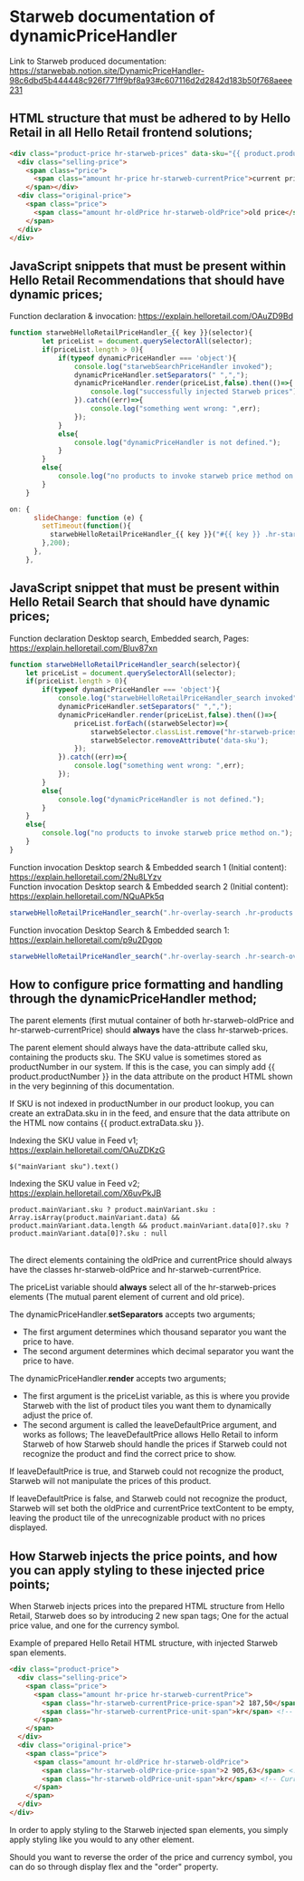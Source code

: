 # Starweb documentation of dynamicPriceHandler

Link to Starweb produced documentation: https://starwebab.notion.site/DynamicPriceHandler-98c6dbd5b444448c926f771ff9bf8a93#c607116d2d2842d183b50f768aeee231

## HTML structure that must be adhered to by Hello Retail in **all** Hello Retail frontend solutions;
```html
<div class="product-price hr-starweb-prices" data-sku="{{ product.productNumber }}">
  <div class="selling-price">
    <span class="price">
      <span class="amount hr-price hr-starweb-currentPrice">current price</span>
    </span></div>
  <div class="original-price">
    <span class="price">
      <span class="amount hr-oldPrice hr-starweb-oldPrice">old price</span>
    </span>
  </div>
</div>
```
## JavaScript snippets that must be present within Hello Retail Recommendations that should have dynamic prices;
Function declaration & invocation: https://explain.helloretail.com/OAuZD9Bd
```js
function starwebHelloRetailPriceHandler_{{ key }}(selector){
		let priceList = document.querySelectorAll(selector);
		if(priceList.length > 0){
			if(typeof dynamicPriceHandler === 'object'){
				console.log("starwebSearchPriceHandler invoked");
				dynamicPriceHandler.setSeparators(" ",",");
				dynamicPriceHandler.render(priceList,false).then(()=>{
					console.log("successfully injected Starweb prices");
				}).catch((err)=>{
					console.log("something went wrong: ",err);
				});
			}
			else{
				console.log("dynamicPriceHandler is not defined.");
			}
		}
		else{
			console.log("no products to invoke starweb price method on.");
		}
	}
```
```js
on: {
      slideChange: function (e) {
        setTimeout(function(){
          starwebHelloRetailPriceHandler_{{ key }}("#{{ key }} .hr-starweb-prices");
        },200);
      },
    },
```

## JavaScript snippet that must be present within Hello Retail Search that should have dynamic prices;
Function declaration Desktop search, Embedded search, Pages: https://explain.helloretail.com/Bluv87xn
```js
function starwebHelloRetailPriceHandler_search(selector){
	let priceList = document.querySelectorAll(selector);
	if(priceList.length > 0){
		if(typeof dynamicPriceHandler === 'object'){
			console.log("starwebHelloRetailPriceHandler_search invoked");
			dynamicPriceHandler.setSeparators(" ",",");
			dynamicPriceHandler.render(priceList,false).then(()=>{
				priceList.forEach((starwebSelector)=>{
					starwebSelector.classList.remove("hr-starweb-prices"); // remove hr-starweb-prices selector from elements that have already had their prices adjusted by the starweb endpoint. This is done in order to spare the starweb endpoint, as more and more products are lazyloaded into the search.
					starwebSelector.removeAttribute('data-sku');
				});
			}).catch((err)=>{
				console.log("something went wrong: ",err);
			});
		}
		else{
			console.log("dynamicPriceHandler is not defined.");
		}
	}
	else{
		console.log("no products to invoke starweb price method on.");
	}
}
```
Function invocation Desktop search & Embedded search 1 (Initial content): https://explain.helloretail.com/2Nu8LYzv <br>
Function invocation Desktop search & Embedded search 2 (Initial content): https://explain.helloretail.com/NQuAPk5q
```js
starwebHelloRetailPriceHandler_search(".hr-overlay-search .hr-products.initialcontent .hr-starweb-prices");
```
Function invocation Desktop Search & Embedded search 1: https://explain.helloretail.com/p9u2Dgop <br>

```js
starwebHelloRetailPriceHandler_search(".hr-overlay-search .hr-search-overlay-product .hr-starweb-prices");
```

## How to configure price formatting and handling through the dynamicPriceHandler method;
The parent elements (first mutual container of both hr-starweb-oldPrice and hr-starweb-currentPrice) should **always** have the class hr-starweb-prices.

The parent element should always have the data-attribute called sku, containing the products sku. The SKU value is sometimes stored as productNumber in our system. If this is the case, you can simply add {{ product.productNumber }} in the data attribute on the product HTML shown in the very beginning of this documentation.

If SKU is not indexed in productNumber in our product lookup, you can create an extraData.sku in in the feed, and ensure that the data attribute on the HTML now contains {{ product.extraData.sku }}.

Indexing the SKU value in Feed v1; <br>
https://explain.helloretail.com/OAuZDKzG
```
$("mainVariant sku").text()
```

Indexing the SKU value in Feed v2; <br>
https://explain.helloretail.com/X6uvPkJB
```
product.mainVariant.sku ? product.mainVariant.sku : Array.isArray(product.mainVariant.data) && product.mainVariant.data.length && product.mainVariant.data[0]?.sku ? product.mainVariant.data[0]?.sku : null
```
<br>
The direct elements containing the oldPrice and currentPrice should always have the classes hr-starweb-oldPrice and hr-starweb-currentPrice.

The priceList variable should **always** select all of the hr-starweb-prices elements (The mutual parent element of current and old price).

The dynamicPriceHandler.**setSeparators** accepts two arguments;
- The first argument determines which thousand separator you want the price to have.
- The second argument determines which decimal separator you want the price to have.

The dynamicPriceHandler.**render** accepts two arguments;
- The first argument is the priceList variable, as this is where you provide Starweb with the list of product tiles you want them to dynamically adjust the price of.
- The second argument is called the leaveDefaultPrice argument, and works as follows;
The leaveDefaultPrice allows Hello Retail to inform Starweb of how Starweb should handle the prices if Starweb could not recognize the product and find the correct price to show.

If leaveDefaultPrice is true, and Starweb could not recognize the product, Starweb will not manipulate the prices of this product.

If leaveDefaultPrice is false, and Starweb could not recognize the product, Starweb will set both the oldPrice and currentPrice textContent to be empty, leaving the product tile of the unrecognizable product with no prices displayed.

## How Starweb injects the price points, and how you can apply styling to these injected price points;
When Starweb injects prices into the prepared HTML structure from Hello Retail, Starweb does so by introducing 2 new span tags; One for the actual price value, and one for the currency symbol.

Example of prepared Hello Retail HTML structure, with injected Starweb span elements.
```html
<div class="product-price">
  <div class="selling-price">
    <span class="price">
      <span class="amount hr-price hr-starweb-currentPrice">
        <span class="hr-starweb-currentPrice-price-span">2 187,50</span> <!-- Price span injected by Starweb -->
        <span class="hr-starweb-currentPrice-unit-span">kr</span> <!-- Currency span injected by Starweb -->
      </span>
    </span>
  </div>
  <div class="original-price">
    <span class="price">
      <span class="amount hr-oldPrice hr-starweb-oldPrice">
        <span class="hr-starweb-oldPrice-price-span">2 905,63</span> <!-- Price span injected by Starweb -->
        <span class="hr-starweb-oldPrice-unit-span">kr</span> <!-- Currency span injected by Starweb -->
      </span>
    </span>
  </div>
</div>
```
In order to apply styling to the Starweb injected span elements, you simply apply styling like you would to any other element.

Should you want to reverse the order of the price and currency symbol, you can do so through display flex and the "order" property.